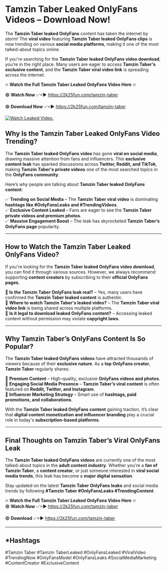 # Tamzin Taber Leaked OnlyFans Videos – Download Now!

The **Tamzin Taber leaked OnlyFans** content has taken the internet by storm! The **viral video** featuring **Tamzin Taber leaked OnlyFans clips** is now trending on various **social media platforms**, making it one of the most talked-about topics online.  

If you're searching for the **Tamzin Taber leaked OnlyFans video download**, you’re in the right place. Many users are eager to access **Tamzin Taber's exclusive content**, and the **Tamzin Taber viral video link** is spreading across the internet.  

🔥 **Watch the Full Tamzin Taber Leaked OnlyFans Video Here** 🔥  

🟢 **Watch Now** ✅=► https://2k25fun.com/tamzin-taber

🟢 **Download Now** ✅=► https://2k25fun.com/tamzin-taber

[![Watch Leaked Video.](https://miro.medium.com/v2/resize:fit:828/format:webp/1*cilzJN44JGOrTw9NJCrNHA.gif "Watch Leaked Video")](https://2k25fun.com/tamzin-taber)

## **Why Is the Tamzin Taber Leaked OnlyFans Video Trending?**  

The **Tamzin Taber leaked OnlyFans video** has gone **viral on social media**, drawing massive attention from fans and influencers. This **exclusive content leak** has sparked discussions across **Twitter, Reddit, and TikTok**, making **Tamzin Taber's private videos** one of the most searched topics in the **OnlyFans community**.  

Here’s why people are talking about **Tamzin Taber leaked OnlyFans content**:  

✅ **Trending on Social Media** – The **Tamzin Taber viral video** is dominating **hashtags like #OnlyFansLeaks and #TrendingVideos**.  
✅ **Exclusive Content Leaked** – Fans are eager to see the **Tamzin Taber private videos and premium photos**.  
✅ **Massive Engagement Boost** – The leak has skyrocketed **Tamzin Taber’s OnlyFans page** popularity.  

---

## **How to Watch the Tamzin Taber Leaked OnlyFans Video?**  

If you're looking for the **Tamzin Taber leaked OnlyFans video download**, you can find it through various sources. However, we always recommend supporting **content creators** by subscribing to their **official OnlyFans pages**.  

🔹 **Is the Tamzin Taber OnlyFans leak real?** – Yes, many users have confirmed the **Tamzin Taber leaked content** is authentic.  
🔹 **Where to watch Tamzin Taber's leaked video?** – The **Tamzin Taber viral video link** is being shared across multiple platforms.  
🔹 **Is it legal to download leaked OnlyFans content?** – Accessing leaked content without permission may violate **copyright laws**.  

---

## **Why Tamzin Taber’s OnlyFans Content Is So Popular?**  

The **Tamzin Taber leaked OnlyFans videos** have attracted thousands of viewers because of their **exclusive nature**. As a **top OnlyFans creator**, **Tamzin Taber** regularly shares:  

📌 **Premium Content** – High-quality, exclusive **OnlyFans videos and photos**.  
📌 **Engaging Social Media Presence** – **Tamzin Taber’s viral content** is often featured on **Reddit, Twitter, and Instagram**.  
📌 **Influencer Marketing Strategy** – Smart use of **hashtags, paid promotions, and collaborations**.  

With the **Tamzin Taber leaked OnlyFans content** gaining traction, it’s clear that **digital content monetization and influencer branding** play a crucial role in today's **subscription-based platforms**.  

---

## **Final Thoughts on Tamzin Taber’s Viral OnlyFans Leak**  

The **Tamzin Taber leaked OnlyFans videos** are currently one of the most talked-about topics in the **adult content industry**. Whether you're a **fan of Tamzin Taber**, a **content creator**, or just someone interested in **viral social media trends**, this leak has become a **major digital sensation**.  

Stay updated on the latest **Tamzin Taber OnlyFans leaks** and social media trends by following **#Tamzin Taber #OnlyFansLeaks #TrendingContent**.  

🔥 **Watch the Full Tamzin Taber Leaked OnlyFans Video Here** 🔥  
🟢 **Watch Now** ✅=► https://2k25fun.com/tamzin-taber

🟢 **Download** ✅=► https://2k25fun.com/tamzin-taber

---

## *Hashtags
#Tamzin Taber #Tamzin TaberLeaked #OnlyFansLeaked #ViralVideo #TrendingNow #OnlyFansModel #OnlyFansLeaks #SocialMediaMarketing #ContentCreator #ExclusiveContent  